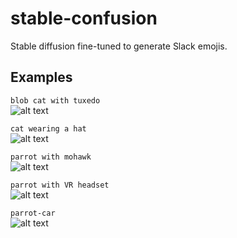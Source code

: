 # stable-confusion

Stable diffusion fine-tuned to generate Slack emojis.

## Examples

```blob cat with tuxedo```\
![alt text](examples/blob%20cat%20with%20tuxedo_7.png "blob cat with tuxedo")

```cat wearing a hat```\
![alt text](examples/cat%20wearing%20a%20hat.png "cat wearing a hat")

```parrot with mohawk```\
![alt text](examples/parrot%20with%20mohawk_6.png "parrot with mohawk")

```parrot with VR headset```\
![alt text](examples/parrot%20with%20VR%20headset_8.png "parrot with VR headset")

```parrot-car```\
![alt text](examples/parrot-car_6.png "parrot-car")
